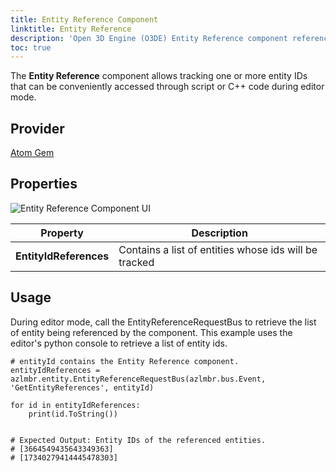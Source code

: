 ```yaml
---
title: Entity Reference Component
linktitle: Entity Reference
description: 'Open 3D Engine (O3DE) Entity Reference component reference.'
toc: true
---
```


The **Entity Reference** component allows tracking one or more entity IDs that can be conveniently accessed through script or C++ code during editor mode.

## Provider ##

[Atom Gem](/docs/user-guide/gems/reference/rendering/atom/atom/)


## Properties

![Entity Reference Component UI](/images/user-guide/components/reference/atom/entity-reference-ui.png)

| Property | Description |
| - | - |
| **EntityIdReferences** | Contains a list of entities whose ids will be tracked |

## Usage ##

During editor mode, call the EntityReferenceRequestBus to retrieve the list of entity being referenced by the component.
This example uses the editor's python console to retrieve a list of entity ids.
```
# entityId contains the Entity Reference component.
entityIdReferences = azlmbr.entity.EntityReferenceRequestBus(azlmbr.bus.Event, 'GetEntityReferences', entityId)
 
for id in entityIdReferences:
    print(id.ToString())
 
 
# Expected Output: Entity IDs of the referenced entities.
# [3664549435643349363]
# [17340279414445478303]
```